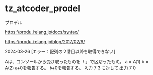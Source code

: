 # tz_atcoder_prodel

プロデル

https://produ.irelang.jp/docs/syntax/

https://produ.irelang.jp/blog/2017/02/9/


2024-03-26
[エラー：配列の２番目以降を取得できない]

Aは、コンソールから受け取ったものを「 」で区切ったもの。
a = A(1)
b = A(2)
a+0を報告する。
b+0を報告する。
入力 7 3 に対して
出力 7 0
